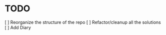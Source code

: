 # TODO

[ ] Reorganize the structure of the repo
[ ] Refactor/cleanup all the solutions
[ ] Add Diary
